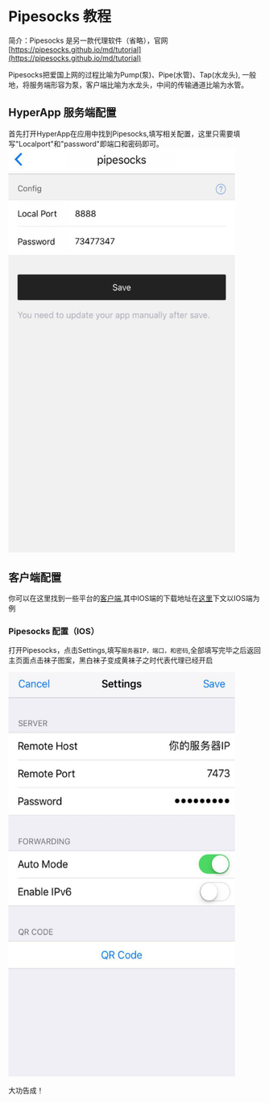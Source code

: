 # Pipesocks 教程

简介：Pipesocks 是另一款代理软件（省略），官网 [https://pipesocks.github.io/md/tutorial](https://pipesocks.github.io/md/tutorial)

Pipesocks把爱国上网的过程比喻为Pump(泵)、Pipe(水管)、Tap(水龙头), 一般地，将服务端形容为泵，客户端比喻为水龙头，中间的传输通道比喻为水管。

## HyperApp 服务端配置

首先打开HyperApp在应用中找到Pipesocks,填写相关配置，这里只需要填写"Localport"和"password"即端口和密码即可。
<img src="./images/pipesocks-1.jpg" width="450" />

## 客户端配置

你可以在这里找到一些平台的[客户端](https://github.com/pipesocks/pipesocks/releases/tag/2.3),其中IOS端的下载地址在[这里](https://appsto.re/us/DvFNhb.i)下文以IOS端为例

### Pipesocks 配置（IOS）

打开Pipesocks，点击Settings,填写`服务器IP，端口，和密码`,全部填写完毕之后返回主页面点击袜子图案，黑白袜子变成黄袜子之时代表代理已经开启

<img src="./images/pipesocks-2.jpg" width="450" />

大功告成！
